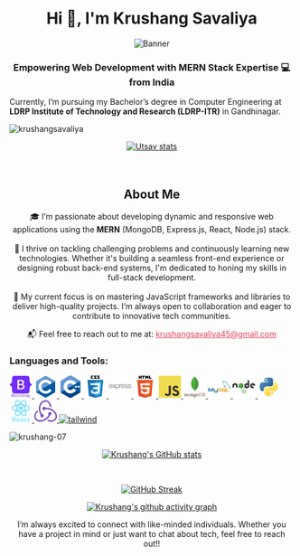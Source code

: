 <h1 align="center">Hi 👋, I'm Krushang Savaliya</h1>
<p align="center">
  <img src="https://res.cloudinary.com/dzxhn37ae/image/upload/v1715425278/uuciewpx74unm2fpus66.gif" alt="Banner">
</p>
<h3 align="center">Empowering Web Development with MERN Stack Expertise 💻 from India</h3>
<p>
  Currently, I’m pursuing my Bachelor’s degree in Computer Engineering at <strong>LDRP Institute of Technology and Research (LDRP-ITR)</strong> in Gandhinagar.
</p>

<p align="left"> <img src="https://komarev.com/ghpvc/?username=krushang-07&color=green" alt="krushangsavaliya" /> </p>

<div align="center" > <a href="https://github.com/marketplace/actions/auto-assign-pr-and-issues"><img src="https://github-profile-trophy.vercel.app/?username=krushang-07&row=3&column=3&theme=onedark" alt="Utsav stats" /></a> </div> <br/> <br/>
<div align="center">

<h2 align="center">About Me</h2>
<p align="center">
  🎓 I’m passionate about developing dynamic and responsive web applications using the <strong>MERN</strong> (MongoDB, Express.js, React, Node.js) stack.
  <br><br>
  🌟 I thrive on tackling challenging problems and continuously learning new technologies. Whether it's building a seamless front-end experience or designing robust back-end systems, I'm dedicated to honing my skills in full-stack development.
  <br><br>
  🚀 My current focus is on mastering JavaScript frameworks and libraries to deliver high-quality projects. I’m always open to collaboration and eager to contribute to innovative tech communities.
</p>
<p align="center">
  📬 Feel free to reach out to me at: 
  <a href="mailto:krushangsavaliya45@gmail.com" style="color: #E4405F;">krushangsavaliya45@gmail.com</a>
</p>
<p align="left">
</p>

<h3 align="left">Languages and Tools:</h3>
<p align="left"> <a href="https://getbootstrap.com" target="_blank" rel="noreferrer"> <img src="https://raw.githubusercontent.com/devicons/devicon/master/icons/bootstrap/bootstrap-plain-wordmark.svg" alt="bootstrap" width="40" height="40"/> </a> <a href="https://www.cprogramming.com/" target="_blank" rel="noreferrer"> <img src="https://raw.githubusercontent.com/devicons/devicon/master/icons/c/c-original.svg" alt="c" width="40" height="40"/> </a> <a href="https://www.w3schools.com/cpp/" target="_blank" rel="noreferrer"> <img src="https://raw.githubusercontent.com/devicons/devicon/master/icons/cplusplus/cplusplus-original.svg" alt="cplusplus" width="40" height="40"/> </a> <a href="https://www.w3schools.com/css/" target="_blank" rel="noreferrer"> <img src="https://raw.githubusercontent.com/devicons/devicon/master/icons/css3/css3-original-wordmark.svg" alt="css3" width="40" height="40"/> </a> <a href="https://expressjs.com" target="_blank" rel="noreferrer"> <img src="https://raw.githubusercontent.com/devicons/devicon/master/icons/express/express-original-wordmark.svg" alt="express" width="40" height="40"/> </a> <a href="https://www.w3.org/html/" target="_blank" rel="noreferrer"> <img src="https://raw.githubusercontent.com/devicons/devicon/master/icons/html5/html5-original-wordmark.svg" alt="html5" width="40" height="40"/> </a> <a href="https://developer.mozilla.org/en-US/docs/Web/JavaScript" target="_blank" rel="noreferrer"> <img src="https://raw.githubusercontent.com/devicons/devicon/master/icons/javascript/javascript-original.svg" alt="javascript" width="40" height="40"/> </a> <a href="https://www.mongodb.com/" target="_blank" rel="noreferrer"> <img src="https://raw.githubusercontent.com/devicons/devicon/master/icons/mongodb/mongodb-original-wordmark.svg" alt="mongodb" width="40" height="40"/> </a> <a href="https://www.mysql.com/" target="_blank" rel="noreferrer"> <img src="https://raw.githubusercontent.com/devicons/devicon/master/icons/mysql/mysql-original-wordmark.svg" alt="mysql" width="40" height="40"/> </a> <a href="https://nodejs.org" target="_blank" rel="noreferrer"> <img src="https://raw.githubusercontent.com/devicons/devicon/master/icons/nodejs/nodejs-original-wordmark.svg" alt="nodejs" width="40" height="40"/> </a> <a href="https://www.python.org" target="_blank" rel="noreferrer"> <img src="https://raw.githubusercontent.com/devicons/devicon/master/icons/python/python-original.svg" alt="python" width="40" height="40"/> </a> <a href="https://reactjs.org/" target="_blank" rel="noreferrer"> <img src="https://raw.githubusercontent.com/devicons/devicon/master/icons/react/react-original-wordmark.svg" alt="react" width="40" height="40"/> </a> <a href="https://redux.js.org" target="_blank" rel="noreferrer"> <img src="https://raw.githubusercontent.com/devicons/devicon/master/icons/redux/redux-original.svg" alt="redux" width="40" height="40"/> </a> <a href="https://tailwindcss.com/" target="_blank" rel="noreferrer"> <img src="https://www.vectorlogo.zone/logos/tailwindcss/tailwindcss-icon.svg" alt="tailwind" width="40" height="40"/> </a> </p>

<p><img align="left" src="https://github-readme-stats.vercel.app/api/top-langs?username=krushang-07&show_icons=true&locale=en&layout=compact" alt="krushang-07" /></p>

<br>

<div align="center">
  
[![Krushang's GitHub stats](https://github-readme-stats.vercel.app/api?username=krushang-07&show_icons=true&theme=radical)]()
</div> <br>
</p>


<div align="center">
  
  [![GitHub Streak](https://streak-stats.demolab.com?user=krushang-07&theme=radical)]()
  
</div>


<p align = "center">
  
[![Krushang's github activity graph](https://github-readme-activity-graph.vercel.app/graph?username=krushang-07&bg_color=000000&color=fa7900&line=fb8c1d&point=fb3b02&area=true&hide_border=true)](https://github.com/mayankyadav1711)
<p align="center">
  I’m always excited to connect with like-minded individuals. Whether you have a project in mind or just want to chat about tech, feel free to reach out!!
</p>
